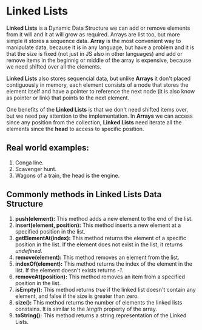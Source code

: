 # **Linked Lists**

**Linked Lists** is a Dynamic Data Structure we can add or remove elements from it will and it at will grow as required.
Arrays are list too, but more simple it stores a sequence data. **Array** is the most convenient way to manipulate data,
because it is in any language, but have a problem and it is that the size is fixed (not just in JS also in other languages) 
and add or remove items in the beginnig or middle of the array is expensive, because we need shifted over all the elements.

**Linked Lists** also stores sequencial data, but unlike **Arrays** it don't placed contiguously in memory, each element 
consists of a node that stores the element itself and have a pointer to reference the next node (it is also know as pointer 
or link) that points to the next element.

One benefits of the **Linked Lists** is that we don't need shifted items over, but we need pay attention to the implementation.
In **Arrays** we can access since any position from the collection, **Linked Lists** need iterate all the elements since the 
**head** to access to specific position.

## Real world examples:

1. Conga line.  
2. Scavenger hunt.
3. Wagons of a train, the head is the engine.

## Commonly methods in Linked Lists Data Structure

1. **push(element):** This method adds a new element to the end of the list. 
2. **insert(element, position):** This method inserts a new element at a specified position in the list.
3. **getElementAt(index):** This method returns the element of a specific position in the list. If the element does not exist
   in the list, it returns *undefined*.
4. **remove(element):** This method removes an element from the list.
5. **indexOf(element):** This method returns the index of the element in the list. If the element doesn't exists returns *-1*.
6. **removeAt(position):** This method removes an item from a specified position in the list.
7. **isEmpty():** This method returns *true* if the linked list doesn't contain any element, and false if the size is greater
   than zero.
8. **size():** This method returns the number of elements the linked lists constains. It is similar to the *length* property 
   of the array.
9. **toString():** This method returns a string representation of the Linked Lists.
